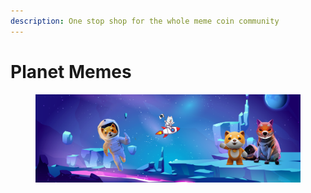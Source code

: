 ```yaml
---
description: One stop shop for the whole meme coin community
---
```


# Planet Memes

<figure><img src=".gitbook/assets/twitter.png" alt=""><figcaption></figcaption></figure>
